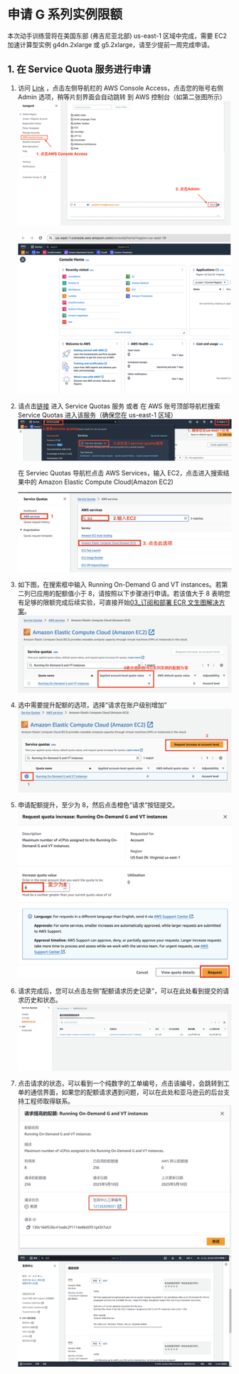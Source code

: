 # 申请 G 系列实例限额

本次动手训练营将在美国东部 (弗吉尼亚北部) us-east-1 区域中完成，需要 EC2 加速计算型实例 g4dn.2xlarge 或 g5.2xlarge，请至少提前一周完成申请。

## 1. 在 Service Quota 服务进行申请

1. 访问 [Link](https://isengard.amazon.com/console-access) ，点击左侧导航栏的 AWS Console Access，点击您的账号右侧 Admin 选项，稍等⽚刻界⾯会⾃动跳转 到 AWS 控制台（如第⼆张图所示）
   ![image](../../images/07_workshop_images/01_account.png)

   ![image](../../images/07_workshop_images/01_console.png)

1. 请点击[链接](https://us-east-1.console.aws.amazon.com/servicequotas/home/services/ec2/quotas?region=us-east-1) 进入 Service Quotas 服务 或者 在 AWS 账号顶部导航栏搜索 Service Quotas 进入该服务（确保您在 us-east-1 区域）
   ![image](../../images/07_workshop_images/02_service_quota_04.png)

   在 Serviec Quotas 导航栏点击 AWS Services，输入 EC2，点击进入搜索结果中的 Amazon Elastic Compute Cloud(Amazon EC2)

   ![image](../../images/07_workshop_images/02_service_quota_05.png)

1. 如下图，在搜索框中输入 Running On-Demand G and VT instances。若第二列已应用的配额值小于 8，请按照以下步骤进行申请。若该值大于 8 表明您有足够的限额完成后续实验，可直接开始[03\_订阅和部署 ECR 文生图解决方案](./03_订阅和部署ECR文生图解决方案.md)。
   ![image](../../images/07_workshop_images/02_service_quota_01.png)

1. 选中需要提升配额的选项，选择“请求在账户级别增加”
   ![image](../../images/07_workshop_images/02_service_quota_02.png)

1. 申请配额提升，至少为 8，然后点击橙色”请求“按钮提交。
   ![image](../../images/07_workshop_images/02_service_quota_03.png)

1. 请求完成后，您可以点击左侧”配额请求历史记录”，可以在此处看到提交的请求历史和状态。
   ![image](../../images/07_workshop_images/02_check_request_01.png)

1. 点击请求的状态，可以看到一个纯数字的工单编号，点击该编号，会跳转到工单的通信界面，如果您的配额请求遇到问题，可以在此处和亚马逊云的后台支持工程师取得联系。
   ![image](../../images/07_workshop_images/02_ticket_info.png)
   ![image](../../images/07_workshop_images/02_contact_support.png)
